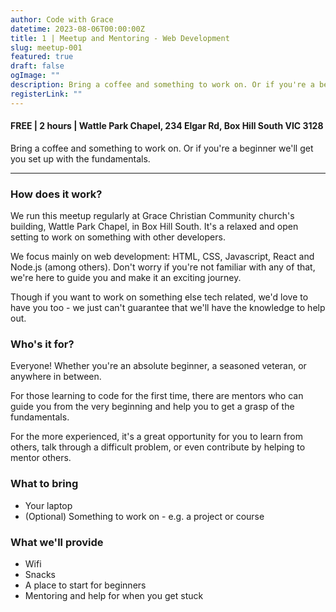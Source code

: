 ```yaml
---
author: Code with Grace
datetime: 2023-08-06T00:00:00Z
title: 1 | Meetup and Mentoring - Web Development
slug: meetup-001
featured: true
draft: false
ogImage: ""
description: Bring a coffee and something to work on. Or if you're a beginner we'll get you set up with the fundamentals.
registerLink: ""
---
```


#### FREE | 2 hours | Wattle Park Chapel, 234 Elgar Rd, Box Hill South VIC 3128

Bring a coffee and something to work on. Or if you're a beginner we'll get you set up with the fundamentals.

---

### How does it work?

We run this meetup regularly at Grace Christian Community church's building, Wattle Park Chapel, in Box Hill South. It's a relaxed and open setting to work on something with other developers.

We focus mainly on web development: HTML, CSS, Javascript, React and Node.js (among others). Don't worry if you're not familiar with any of that, we're here to guide you and make it an exciting journey.

Though if you want to work on something else tech related, we'd love to have you too - we just can't guarantee that we'll have the knowledge to help out.

### Who's it for?

Everyone! Whether you're an absolute beginner, a seasoned veteran, or anywhere in between.

For those learning to code for the first time, there are mentors who can guide you from the very beginning and help you to get a grasp of the fundamentals.

For the more experienced, it's a great opportunity for you to learn from others, talk through a difficult problem, or even contribute by helping to mentor others.

### What to bring

- Your laptop
- (Optional) Something to work on - e.g. a project or course

### What we'll provide

- Wifi
- Snacks
- A place to start for beginners
- Mentoring and help for when you get stuck
